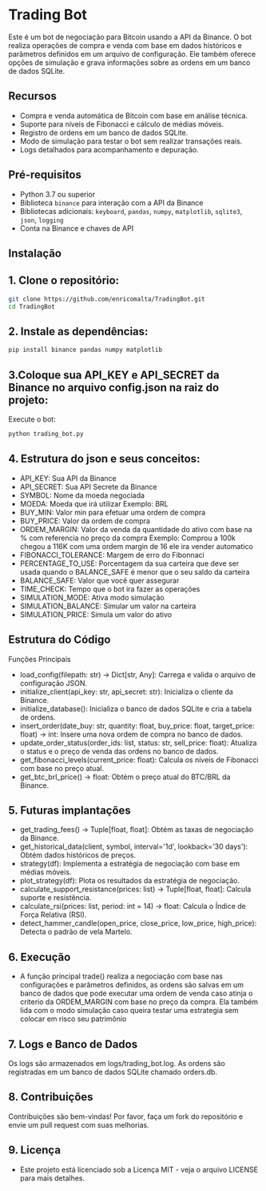 # Trading Bot

Este é um bot de negociação para Bitcoin usando a API da Binance. O bot realiza operações de compra e venda com base em dados históricos e parâmetros definidos em um arquivo de configuração. Ele também oferece opções de simulação e grava informações sobre as ordens em um banco de dados SQLite.

## Recursos

- Compra e venda automática de Bitcoin com base em análise técnica.
- Suporte para níveis de Fibonacci e cálculo de médias móveis.
- Registro de ordens em um banco de dados SQLite.
- Modo de simulação para testar o bot sem realizar transações reais.
- Logs detalhados para acompanhamento e depuração.

## Pré-requisitos

- Python 3.7 ou superior
- Biblioteca `binance` para interação com a API da Binance
- Bibliotecas adicionais: `keyboard`, `pandas`, `numpy`, `matplotlib`, `sqlite3`, `json`, `logging`
- Conta na Binance e chaves de API

## Instalação

## 1. Clone o repositório:
```bash
git clone https://github.com/enricomalta/TradingBot.git
cd TradingBot
```

## 2. Instale as dependências:
```bash
pip install binance pandas numpy matplotlib
```

## 3.Coloque sua API_KEY e API_SECRET da Binance no arquivo config.json na raiz do projeto:
Execute o bot:
```bash
python trading_bot.py
```

## 4. Estrutura do json e seus conceitos:
* API_KEY: Sua API da Binance
* API_SECRET: Sua API Secrete da Binance
* SYMBOL: Nome da moeda negociada
* MOEDA: Moeda que irá utilizar Exemplo: BRL
* BUY_MIN: Valor min para efetuar uma ordem de compra
* BUY_PRICE: Valor da ordem de compra
* ORDEM_MARGIN: Valor da venda da quantidade do ativo com base na % com referencia no preço da compra Exemplo: Comprou a 100k chegou a 116K com uma ordem margin de 16 ele ira vender automatico
* FIBONACCI_TOLERANCE: Margem de erro do Fibonnaci
* PERCENTAGE_TO_USE: Porcentagem da sua carteira que deve ser usada quando o BALANCE_SAFE é menor que o seu saldo da carteira
* BALANCE_SAFE: Valor que você quer assegurar
* TIME_CHECK: Tempo que o bot ira fazer as operações
* SIMULATION_MODE: Ativa modo simulação
* SIMULATION_BALANCE: Simular um valor na carteira
* SIMULATION_PRICE: Simula um valor do ativo


## Estrutura do Código
Funções Principais
* load_config(filepath: str) -> Dict[str, Any]: Carrega e valida o arquivo de configuração JSON.
* initialize_client(api_key: str, api_secret: str): Inicializa o cliente da Binance.
* initialize_database(): Inicializa o banco de dados SQLite e cria a tabela de ordens.
* insert_order(date_buy: str, quantity: float, buy_price: float, target_price: float) -> int: Insere uma nova ordem de compra no banco de dados.
* update_order_status(order_ids: list, status: str, sell_price: float): Atualiza o status e o preço de venda das ordens no banco de dados.
* get_fibonacci_levels(current_price: float): Calcula os níveis de Fibonacci com base no preço atual.
* get_btc_brl_price() -> float: Obtém o preço atual do BTC/BRL da Binance.

## 5. Futuras implantações
* get_trading_fees() -> Tuple[float, float]: Obtém as taxas de negociação da Binance.
* get_historical_data(client, symbol, interval='1d', lookback='30 days'): Obtém dados históricos de preços.
* strategy(df): Implementa a estratégia de negociação com base em médias móveis.
* plot_strategy(df): Plota os resultados da estratégia de negociação.
* calculate_support_resistance(prices: list) -> Tuple[float, float]: Calcula suporte e resistência.
* calculate_rsi(prices: list, period: int = 14) -> float: Calcula o Índice de Força Relativa (RSI).
* detect_hammer_candle(open_price, close_price, low_price, high_price): Detecta o padrão de vela Martelo.

## 6. Execução
* A função principal trade() realiza a negociação com base nas configurações e parâmetros definidos, as ordens são salvas em um banco de dados que pode executar uma ordem de venda caso atinja o criterio da ORDEM_MARGIN com base no preço da compra. Ela também lida com o modo simulação caso queira testar uma estrategia sem colocar em risco seu patrimônio

## 7. Logs e Banco de Dados
Os logs são armazenados em logs/trading_bot.log.
As ordens são registradas em um banco de dados SQLite chamado orders.db.

## 8. Contribuições
Contribuições são bem-vindas! Por favor, faça um fork do repositório e envie um pull request com suas melhorias.

## 9. Licença
- Este projeto está licenciado sob a Licença MIT - veja o arquivo LICENSE para mais detalhes.
